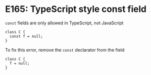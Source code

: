 # E165: TypeScript style const field 

`const` fields are only allowed in TypeScript, not JavaScript

    class C {
      const f = null;
    } 

To fix this error, remove the `const` declarator from the field 

    class C {
      f = null;
    } 
